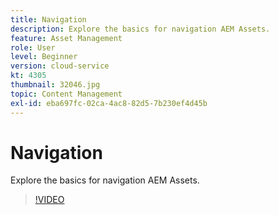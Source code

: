 ```yaml
---
title: Navigation
description: Explore the basics for navigation AEM Assets.
feature: Asset Management
role: User
level: Beginner
version: cloud-service
kt: 4305
thumbnail: 32046.jpg
topic: Content Management
exl-id: eba697fc-02ca-4ac8-82d5-7b230ef4d45b
---
```

# Navigation

Explore the basics for navigation AEM Assets.

>[!VIDEO](https://video.tv.adobe.com/v/32046/?quality=12&learn=on&hidetitle=true)
